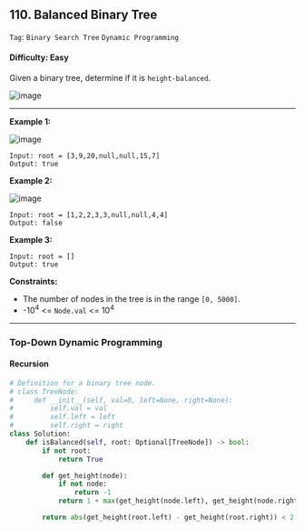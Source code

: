 ## 110. Balanced Binary Tree

```Tag```: ```Binary Search Tree``` ```Dynamic Programming```

#### Difficulty: Easy

Given a binary tree, determine if it is ```height-balanced```.

![image](https://user-images.githubusercontent.com/35042430/216547327-d3018002-938e-4040-9b02-f1de94fb3785.png)

---

__Example 1:__

![image](https://assets.leetcode.com/uploads/2020/10/06/balance_1.jpg)
```
Input: root = [3,9,20,null,null,15,7]
Output: true
```

__Example 2:__

![image](https://assets.leetcode.com/uploads/2020/10/06/balance_2.jpg)
```
Input: root = [1,2,2,3,3,null,null,4,4]
Output: false
```

__Example 3:__
```
Input: root = []
Output: true
```

__Constraints:__

- The number of nodes in the tree is in the range ```[0, 5000]```.
- -10<sup>4</sup> <= ```Node.val``` <= 10<sup>4</sup>

---

### Top-Down Dynamic Programming

#### Recursion

```Python
# Definition for a binary tree node.
# class TreeNode:
#     def __init__(self, val=0, left=None, right=None):
#         self.val = val
#         self.left = left
#         self.right = right
class Solution:
    def isBalanced(self, root: Optional[TreeNode]) -> bool:
        if not root:
            return True

        def get_height(node):
            if not node:
                return -1
            return 1 + max(get_height(node.left), get_height(node.right))

        return abs(get_height(root.left) - get_height(root.right)) < 2 and self.isBalanced(root.left) and self.isBalanced(root.right)
```
